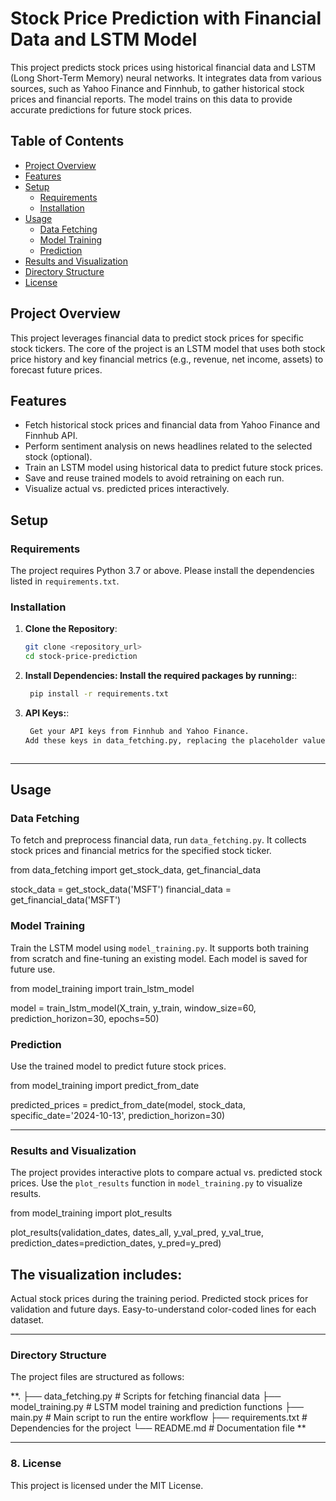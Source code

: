 # Stock Price Prediction with Financial Data and LSTM Model

This project predicts stock prices using historical financial data and LSTM (Long Short-Term Memory) neural networks. It integrates data from various sources, such as Yahoo Finance and Finnhub, to gather historical stock prices and financial reports. The model trains on this data to provide accurate predictions for future stock prices.
## Table of Contents
- [Project Overview](#project-overview)
- [Features](#features)
- [Setup](#setup)
  - [Requirements](#requirements)
  - [Installation](#installation)
- [Usage](#usage)
  - [Data Fetching](#data-fetching)
  - [Model Training](#model-training)
  - [Prediction](#prediction)
- [Results and Visualization](#results-and-visualization)
- [Directory Structure](#directory-structure)
- [License](#license)
## Project Overview

This project leverages financial data to predict stock prices for specific stock tickers. The core of the project is an LSTM model that uses both stock price history and key financial metrics (e.g., revenue, net income, assets) to forecast future prices.

## Features
- Fetch historical stock prices and financial data from Yahoo Finance and Finnhub API.
- Perform sentiment analysis on news headlines related to the selected stock (optional).
- Train an LSTM model using historical data to predict future stock prices.
- Save and reuse trained models to avoid retraining on each run.
- Visualize actual vs. predicted prices interactively.
## Setup

### Requirements
The project requires Python 3.7 or above. Please install the dependencies listed in `requirements.txt`.

### Installation
1. **Clone the Repository**:
   ```bash
   git clone <repository_url>
   cd stock-price-prediction
2. **Install Dependencies: Install the required packages by running:**:
   ```bash
    pip install -r requirements.txt
3. **API Keys:**:
   ```bash
    Get your API keys from Finnhub and Yahoo Finance.
   Add these keys in data_fetching.py, replacing the placeholder values.



---

## Usage



### Data Fetching
To fetch and preprocess financial data, run `data_fetching.py`. It collects stock prices and financial metrics for the specified stock ticker.

from data_fetching import get_stock_data, get_financial_data

stock_data = get_stock_data('MSFT')
financial_data = get_financial_data('MSFT')




### Model Training
Train the LSTM model using `model_training.py`. It supports both training from scratch and fine-tuning an existing model. Each model is saved for future use.

from model_training import train_lstm_model

model = train_lstm_model(X_train, y_train, window_size=60, prediction_horizon=30, epochs=50)




### Prediction
Use the trained model to predict future stock prices.

from model_training import predict_from_date

predicted_prices = predict_from_date(model, stock_data, specific_date='2024-10-13', prediction_horizon=30)


---

### Results and Visualization

The project provides interactive plots to compare actual vs. predicted stock prices. Use the `plot_results` function in `model_training.py` to visualize results.


from model_training import plot_results

plot_results(validation_dates, dates_all, y_val_pred, y_val_true, prediction_dates=prediction_dates, y_pred=y_pred)


## The visualization includes:

Actual stock prices during the training period.
Predicted stock prices for validation and future days.
Easy-to-understand color-coded lines for each dataset.



---

### Directory Structure


The project files are structured as follows:

**.
├── data_fetching.py       # Scripts for fetching financial data
├── model_training.py      # LSTM model training and prediction functions
├── main.py                # Main script to run the entire workflow
├── requirements.txt       # Dependencies for the project
└── README.md              # Documentation file
**


---

### 8. License

This project is licensed under the MIT License.
